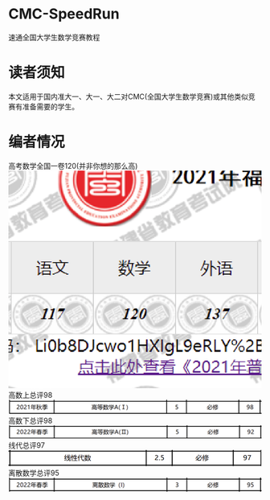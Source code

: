 # CMC-SpeedRun
速通全国大学生数学竞赛教程

# 读者须知
本文适用于国内准大一、大一、大二对CMC(全国大学生数学竞赛)或其他类似竞赛有准备需要的学生。

# 编者情况
高考数学全国一卷120(并非你想的那么高) 
![高考只考了120](https://github.com/Iamnotphage/CMC-SpeedRun/blob/main/images/gaokao.png)
高数上总评98 
![高数1](https://github.com/Iamnotphage/CMC-SpeedRun/blob/main/images/gaoshu1.png)
高数下总评98 
![高数2](https://github.com/Iamnotphage/CMC-SpeedRun/blob/main/images/gaoshu2.png)
线代总评97 
![线代](https://github.com/Iamnotphage/CMC-SpeedRun/blob/main/images/xiandai.png)
离散数学总评95
![离散](https://github.com/Iamnotphage/CMC-SpeedRun/blob/main/images/lisan.png)
